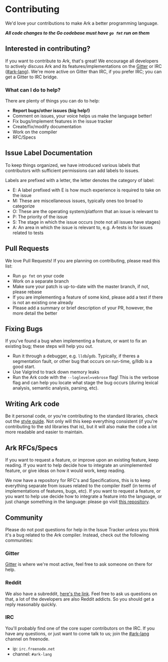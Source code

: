 # Contributing
We'd love your contributions to make Ark a better programming language.

***All code changes to the Go codebase must have `go fmt` run on them***

## Interested in contributing?
If you want to contribute to Ark, that's great! We encourage all
developers to actively discuss Ark and its features/implementations
on the [Gitter](//badges.gitter.im/Join%20Chat.svg) or IRC ([#ark-lang](//webchat.freenode.net/?channels=%23ark-lang)). We're more active on Gitter than IRC, if you prefer IRC; you can get a Gitter to IRC bridge.

### What can I do to help?
There are plenty of things you can do to help:

* **Report bugs/other issues (big help!)**
* Comment on issues, your voice helps us make the language better!
* Fix bugs/implement features in the issue tracker
* Create/fix/modify documentation
* Work on the compiler
* RFC/Specs

## Issue Label Documentation
To keep things organized, we have introduced various labels that contributors with sufficient
permissions can add labels to issues. 

Labels are prefixed with a letter, the letter denotes the category of label:

* E: A label prefixed with E is how much experience is required to take on the issue
* M: These are miscellaneous issues, typically ones too broad to categorize
* O: These are the operating system/platform that an issue is relevant to
* P: The priority of the issue
* S: The stage in which the issue occurs (note not all issues have stages)
* A: An area in which the issue is relevant to, e.g. A-tests is for issues related to tests

## Pull Requests
We love Pull Requests! If you are planning on contributing, please read this list:

* Run `go fmt` on your code
* Work on a separate branch
* Make sure your patch is up-to-date with the master branch, if not, please rebase
* If you are implementing a feature of some kind, please add a test if there is not an existing one already
* Please add a summary or brief description of your PR, however, the more detail the better

## Fixing Bugs
If you've found a bug when implementing a feature, or want to
fix an existing bug; these steps will help you out.

* Run it through a debugger, e.g. `lldb`/`gdb`.
  Typically, if theres a segmentation fault, or other bug
  that occurs on run-time, g/lldb is a good start.
* Use Valgrind to track down memory leaks
* Run the Ark code with the `--loglevel=vebrose` flag! This is the verbose
  flag and can help you locate what stage the bug occurs (during lexical analysis, semantic analysis, parsing, etc).

## Writing Ark code
Be it personal code, or you're contributing to the standard libraries,
check out the [style guide](//github.com/ark-lang/ark-docs/blob/master/STYLEGUIDE.md). Not only will this keep everything
consistent (if you're contributing to the std libraries that is), but it will
also make the code a lot more readable and easier to maintain.

## Ark RFCs/Specs
If you want to request a feature, or improve upon an existing feature, keep reading. If you want to help decide how to integrate an unimplemented feature, or give ideas on how it would work, keep reading. 

We now have a repository for RFC's and Specifications, this is to keep everything separate from issues related to the compiler itself (in terms of implementations of features, bugs, etc). If you want to request a feature, or you want to help use decide how to integrate a feature into the language, or just change something in the language: please go visit [this repository](//github.com/ark-lang/ark-rfcs).

## Community
Please do not post questions for help in the Issue Tracker _unless_ you think
it's a bug related to the Ark compiler. Instead, check out
the following communities:

### Gitter
[Gitter](//badges.gitter.im/Join%20Chat.svg) is where we're most active, feel free to ask someone on there for help.

### Reddit
We also have a subreddit, [here's the link](//www.reddit.com/r/ark_lang). Feel free to ask us questions on that, a lot of the developers are also Reddit addicts. So you should get a reply reasonably quickly.

### IRC
You'll probably find one of the core super contributors on the IRC. If you have
any questions, or just want to come talk to us; join the [#ark-lang](//webchat.freenode.net/?channels=%23ark-lang)
channel on freenode.

* ip: `irc.freenode.net`
* channel: `#ark-lang`
